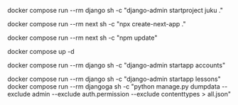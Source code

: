 docker compose run --rm django sh -c "django-admin startproject juku ."

docker compose run --rm next sh -c "npx create-next-app ."

docker compose run --rm next sh -c "npm update"

docker compose up -d


docker compose run --rm django sh -c "django-admin startapp accounts" 

docker compose run --rm django sh -c "django-admin startapp lessons"
docker compose run --rm djangoga sh -c "python manage.py dumpdata --exclude admin --exclude auth.permission --exclude contenttypes > all.json"